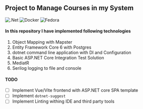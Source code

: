 ## Project to Manage Courses in my System

![.Net](https://img.shields.io/badge/.NET-5C2D91?style=for-the-badge&logo=.net&logoColor=white) ![Docker](https://img.shields.io/badge/docker-%230db7ed.svg?style=for-the-badge&logo=docker&logoColor=white) ![Fedora](https://img.shields.io/badge/Fedora-294172?style=for-the-badge&logo=fedora&logoColor=white)

#### In this repository I have implemented following technologies
1. Object Mapping with Mapster
2. Entity Framework Core 6 with Postgres
3. dotnet command line application with DI and Configuration
4. Basic ASP.NET Core Integration Test Solution
5. MediatR
6. Serilog logging to file and console


#### TODO
- [ ] Implement Vue/Vite frontend with ASP.NET core SPA template
- [ ] Implement ```dotnet-suggest```
- [ ] Implement Linting withing IDE and third party tools
